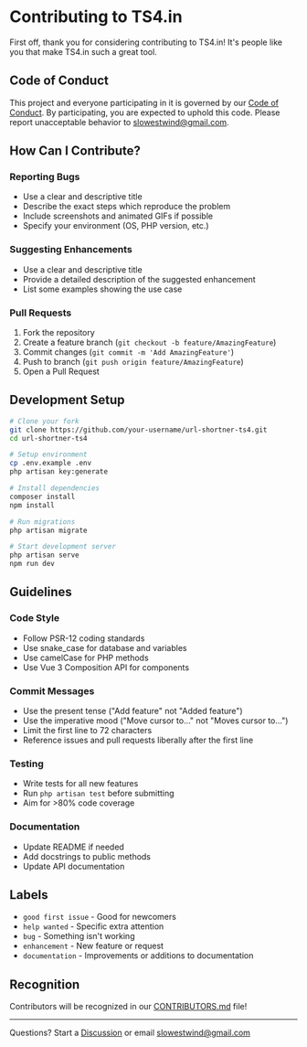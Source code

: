 # Contributing to TS4.in

First off, thank you for considering contributing to TS4.in! It's people like you that make TS4.in such a great tool.

## Code of Conduct

This project and everyone participating in it is governed by our [Code of Conduct](CODE_OF_CONDUCT.md). By participating, you are expected to uphold this code. Please report unacceptable behavior to slowestwind@gmail.com.

## How Can I Contribute?

### Reporting Bugs
- Use a clear and descriptive title
- Describe the exact steps which reproduce the problem
- Include screenshots and animated GIFs if possible
- Specify your environment (OS, PHP version, etc.)

### Suggesting Enhancements
- Use a clear and descriptive title
- Provide a detailed description of the suggested enhancement
- List some examples showing the use case

### Pull Requests
1. Fork the repository
2. Create a feature branch (`git checkout -b feature/AmazingFeature`)
3. Commit changes (`git commit -m 'Add AmazingFeature'`)
4. Push to branch (`git push origin feature/AmazingFeature`)
5. Open a Pull Request

## Development Setup

```bash
# Clone your fork
git clone https://github.com/your-username/url-shortner-ts4.git
cd url-shortner-ts4

# Setup environment
cp .env.example .env
php artisan key:generate

# Install dependencies
composer install
npm install

# Run migrations
php artisan migrate

# Start development server
php artisan serve
npm run dev
```

## Guidelines

### Code Style
- Follow PSR-12 coding standards
- Use snake_case for database and variables
- Use camelCase for PHP methods
- Use Vue 3 Composition API for components

### Commit Messages
- Use the present tense ("Add feature" not "Added feature")
- Use the imperative mood ("Move cursor to..." not "Moves cursor to...")
- Limit the first line to 72 characters
- Reference issues and pull requests liberally after the first line

### Testing
- Write tests for all new features
- Run `php artisan test` before submitting
- Aim for >80% code coverage

### Documentation
- Update README if needed
- Add docstrings to public methods
- Update API documentation

## Labels

- `good first issue` - Good for newcomers
- `help wanted` - Specific extra attention
- `bug` - Something isn't working
- `enhancement` - New feature or request
- `documentation` - Improvements or additions to documentation

## Recognition

Contributors will be recognized in our [CONTRIBUTORS.md](CONTRIBUTORS.md) file!

---

Questions? Start a [Discussion](https://github.com/slowestwind/url-shortner-ts4/discussions) or email slowestwind@gmail.com
